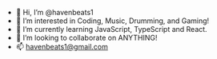 - 👋 Hi, I’m @havenbeats1
- 👀 I’m interested in Coding, Music, Drumming, and Gaming!
- 🌱 I’m currently learning JavaScript, TypeScript and React.
- 💞️ I’m looking to collaborate on ANYTHING!
- 📫 havenbeats1@gmail.com

<!---
havenbeats1/havenbeats1 is a ✨ special ✨ repository because its `README.md` (this file) appears on your GitHub profile.
You can click the Preview link to take a look at your changes.
--->
